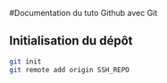 #Documentation du tuto Github avec Git

## Initialisation du dépôt 

```bash
git init
git remote add origin SSH_REPO
```